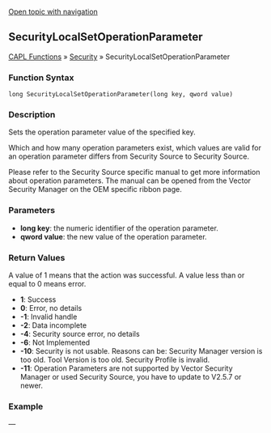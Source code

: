 [Open topic with navigation](../../../../../CANoeDEFamily.htm#Topics/CAPLFunctions/Security/Functions/CAPLfunctionSecurityLocalSetOperationParameter.md)

## SecurityLocalSetOperationParameter

[CAPL Functions](../../CAPLfunctions.md) » [Security](../CAPLFunctionsSecurityOverview.md) » SecurityLocalSetOperationParameter

### Function Syntax

`long SecurityLocalSetOperationParameter(long key, qword value)`

### Description

Sets the operation parameter value of the specified key.

Which and how many operation parameters exist, which values are valid for an operation parameter differs from Security Source to Security Source.

Please refer to the Security Source specific manual to get more information about operation parameters. The manual can be opened from the Vector Security Manager on the OEM specific ribbon page.

### Parameters

- **long key**: the numeric identifier of the operation parameter.
- **qword value**: the new value of the operation parameter.

### Return Values

A value of 1 means that the action was successful. A value less than or equal to 0 means error.

- **1**: Success
- **0**: Error, no details
- **-1**: Invalid handle
- **-2**: Data incomplete
- **-4**: Security source error, no details
- **-6**: Not Implemented
- **-10**: Security is not usable. Reasons can be: Security Manager version is too old. Tool Version is too old. Security Profile is invalid.
- **-11**: Operation Parameters are not supported by Vector Security Manager or used Security Source, you have to update to V2.5.7 or newer.

### Example

—